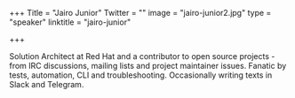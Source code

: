 +++
Title = "Jairo Junior"
Twitter = ""
image = "jairo-junior2.jpg"
type = "speaker"
linktitle = "jairo-junior"

+++

Solution Architect at Red Hat and a contributor to open source projects - from IRC discussions, mailing lists and project maintainer issues. Fanatic by tests, automation, CLI and troubleshooting. Occasionally writing texts in Slack and Telegram.
